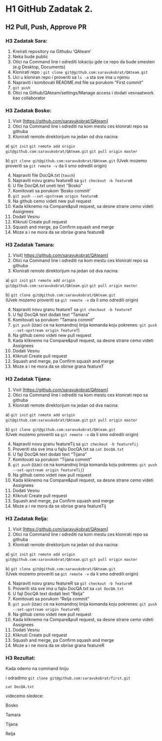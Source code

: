 # H1 GitHub Zadatak 2.
## H2 Pull, Push, Approve PR

### H3 Zadatak Sara:
1. Kreirati repository na Githubu ‘QAteam’
2. Neka bude public
3. Otici na Command line i odrediti lokaciju gde ce repo da bude smesten (e.g Desktop, Documents)
4. Klonirati repo : ```git clone git@github.com:saravukobrat/QAteam.git```
5. Uci u kloniran repo i proveriti sa ```ls -a``` sta sve ima u njemu
6. Napraviti i komitovati README.md file sa porukom “First commit”
7. ```git push```
8. Otici na Github/QAteam/settings/Manage access i dodati vesnaatwork kao collaborator



### H3 Zadatak Bosko:
1. Visit [https://github.com/saravukobrat/QAteam]
2. Otici na Command line i odrediti na kom mestu ces klonirati repo sa githuba
3. Klonirati remote direktorijum na jedan od dva nacina:

a) ```git init```
	```git remote add origin git@github.com:saravukobrat/QAteam.git```
	```git pull origin master```

b) ```git clone git@github.com:saravukobrat/QAteam.git```
(Uvek mozemo proveriti sa ```git remote -v``` da li smo odredili origin)

4. Napraviti file DocQA.txt (```touch```)
5. Napraviti novu granu featureB sa ```git checkout -b featureB```
6. U file DocQA.txt uneti text ‘’Bosko”
7. Komitovati sa porukom ‘Bosko commit’
8. ```git push --set-upstream origin featureB```
9. Na github cemo videti new pull request
10. Kada kliknemo na Compare&pull request, sa desne strane cemo videti Assignees
11. Dodati Vesnu
12. Kliknuti Create pull request
13. Squash and merge, pa Confirm squash and merge
14. Moze a i ne mora da se obrise grana featureB


### H3 Zadatak Tamara:
1. Visit[ https://github.com/saravukobrat/QAteam]
2. Otici na Command line i odrediti na kom mestu ces klonirati repo sa githuba
3. Klonirati remote direktorijum na jedan od dva nacina:

a)	```git init```
	```git remote add origin git@github.com:saravukobrat/QAteam.git```
	```git pull origin master```

b)	```git clone git@github.com:saravukobrat/QAteam.git```	
(Uvek mozemo proveriti sa ```git remote -v``` da li smo odredili origin)

4. Napraviti novu granu featureT sa ```git checkout -b featureT```
5. U fajl DocQA text dodati text “Tamara”
6. Komitovati  sa porukom “Tamara commit”
7. ```git push``` (izaci ce na komandnoj linija komanda koju pokrenes: ```git push --set-upstream origin featureT```)
8. Na github cemo videti new pull request
9. Kada kliknemo na Compare&pull request, sa desne strane cemo videti Assignees
10. Dodati Vesnu 
11. Kliknuti Create pull request
12. Squash and merge, pa Confirm squash and merge
13. Moze a i ne mora da se obrise grana featureT

### H3 Zadatak Tijana:
1. Visit [https://github.com/saravukobrat/QAteam]
2. Otici na Command line i odrediti na kom mestu ces klonirati repo sa githuba
3. Klonirati remote direktorijum na jedan od dva nacina:

a)	```git init```
	```git remote add origin git@github.com:saravukobrat/QAteam.git```
	```git pull origin master```

b)	```git clone git@github.com:saravukobrat/QAteam.git```	
(Uvek mozemo proveriti sa ```git remote -v``` da li smo odredili origin)

4. Napraviti novu granu featureTij sa ```git checkout -b featureTij```
5. Proveriti sta sve ima u fajlu DocQA.txt sa ```cat DocQA.txt```
6. U fajl DocQA text dodati text “Tijana”
7. Komitovati  sa porukom “Tijana commit”
8. ```git push``` (izaci ce na komandnoj linija komanda koju pokrenes: ```git push --set-upstream origin featureTij```)
9. Na github cemo videti new pull request
10. Kada kliknemo na Compare&pull request, sa desne strane cemo videti Assignees
11. Dodati Vesnu 
12. Kliknuti Create pull request
13. Squash and merge, pa Confirm squash and merge
14. Moze a i ne mora da se obrise grana featureTij


### H3 Zadatak Relja:
1. Visit [https://github.com/saravukobrat/QAteam]
2. Otici na Command line i odrediti na kom mestu ces klonirati repo sa githuba
3. Klonirati remote direktorijum na jedan od dva nacina:

a)	```git init```
	```git remote add origin git@github.com:saravukobrat/QAteam.git```
	```git pull origin master```

b)	```git clone git@github.com:saravukobrat/QAteam.git```	
(Uvek mozemo proveriti sa ```git remote -v``` da li smo odredili origin)

4. Napraviti novu granu featureR sa ```git checkout -b featureR```
5. Proveriti sta sve ima u fajlu DocQA.txt sa ```cat DocQA.txt```
6. U fajl DocQA text dodati text “Relja”
7. Komitovati  sa porukom “Relja commit”
8. ```git push``` (izaci ce na komandnoj linija komanda koju pokrenes: ```git push --set-upstream origin featureR```)
9. Na github cemo videti new pull request
10. Kada kliknemo na Compare&pull request, sa desne strane cemo videti Assignees
11. Dodati Vesnu 
12. Kliknuti Create pull request
12. Squash and merge, pa Confirm squash and merge
13. Moze a i ne mora da se obrise grana featureR

### H3 Rezultat:
Kada odemo na command liniju

i odradimo ```git clone git@github.com:saravukobrat/first.git```

```cat DocQA.txt```

videcemo sledece:

Bosko

Tamara

Tijana

Relja


